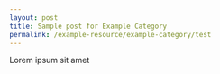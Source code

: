 ```yaml
---
layout: post
title: Sample post for Example Category
permalink: /example-resource/example-category/test
---
```

Lorem ipsum sit amet